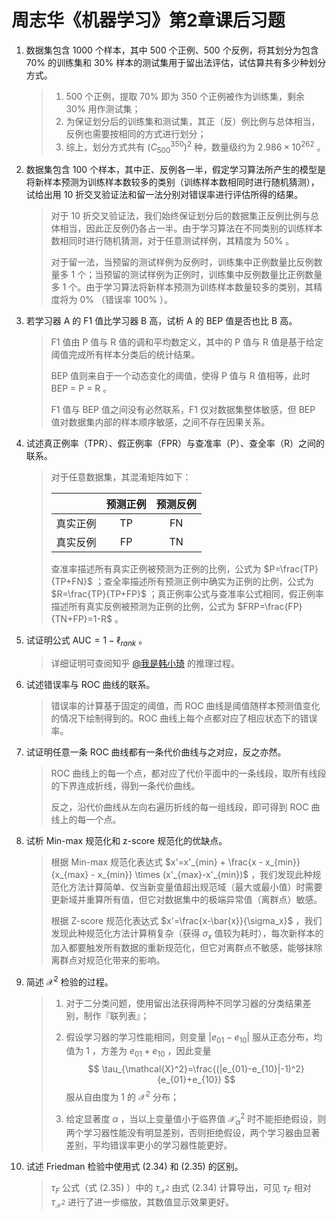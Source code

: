 # 周志华《机器学习》第2章课后习题

1. 数据集包含 $1000$ 个样本，其中 $500$ 个正例、$500$ 个反例，将其划分为包含 $70\%$ 的训练集和 $30\%$ 样本的测试集用于留出法评估，试估算共有多少种划分方式。

   > 1. 500 个正例，提取 70% 即为 350 个正例被作为训练集，剩余 30% 用作测试集；
   > 2. 为保证划分后的训练集和测试集，其正（反）例比例与总体相当，反例也需要按相同的方式进行划分；
   > 3. 综上，划分方式共有 $(C^{350}_{500})^2$ 种，数量级约为 $2.986\times 10^{262}$ 。

2. 数据集包含 $100$ 个样本，其中正、反例各一半，假定学习算法所产生的模型是将新样本预测为训练样本数较多的类别（训练样本数相同时进行随机猜测），试给出用 $10$ 折交叉验证法和留一法分别对错误率进行评估所得的结果。

   > 对于 10 折交叉验证法，我们始终保证划分后的数据集正反例比例与总体相当，因此正反例仍各占一半。由于学习算法在不同类别的训练样本数相同时进行随机猜测，对于任意测试样例，其精度为 50% 。
   >
   > 对于留一法，当预留的测试样例为反例时，训练集中正例数量比反例数量多 1 个；当预留的测试样例为正例时，训练集中反例数量比正例数量多 1 个。由于学习算法将新样本预测为训练样本数量较多的类别，其精度将为 0% （错误率 100% ）。

3. 若学习器 A 的 F1 值比学习器 B 高，试析 A 的 BEP 值是否也比 B 高。

   > F1 值由 P 值与 R 值的调和平均数定义，其中的 P 值与 R 值是基于给定阈值完成所有样本分类后的统计结果。
   >
   > BEP 值则来自于一个动态变化的阈值，使得 P 值与 R 值相等，此时 BEP = P = R 。
   >
   > F1 值与 BEP 值之间没有必然联系，F1 仅对数据集整体敏感，但 BEP 值对数据集内部的样本顺序敏感，之间不存在因果关系。

4. 试述真正例率（TPR）、假正例率（FPR）与查准率（P）、查全率（R）之间的联系。

   > 对于任意数据集，其混淆矩阵如下：
   >
   > |          | 预测正例 | 预测反例 |
   > | :------: | :------: | :------: |
   > | 真实正例 |    TP    |    FN    |
   > | 真实反例 |    FP    |    TN    |
   >
   > 查准率描述所有真实正例被预测为正例的比例，公式为 $P=\frac{TP}{TP+FN}$ ；查全率描述所有预测正例中确实为正例的比例，公式为 $R=\frac{TP}{TP+FP}$ ；真正例率公式与查准率公式相同，假正例率描述所有真实反例被预测为正例的比例，公式为 $FRP=\frac{FP}{TN+FP}=1-R$ 。

5. 试证明公式 $\text{AUC} = 1 - \ell_{rank}$ 。

   > 详细证明可查阅知乎 [@我是韩小琦](https://zhuanlan.zhihu.com/p/42435889) 的推理过程。
   
6. 试述错误率与 ROC 曲线的联系。

   > 错误率的计算基于固定的阈值，而 ROC 曲线是阈值随样本预测值变化的情况下绘制得到的。ROC 曲线上每个点都对应了相应状态下的错误率。

7. 试证明任意一条 ROC 曲线都有一条代价曲线与之对应，反之亦然。

   > ROC 曲线上的每一个点，都对应了代价平面中的一条线段，取所有线段的下界连成折线，得到一条代价曲线。
   >
   > 反之，沿代价曲线从左向右遍历折线的每一组线段，即可得到 ROC 曲线上的每一个点。

8. 试析 Min-max 规范化和 z-score 规范化的优缺点。

   > 根据 Min-max 规范化表达式 $x'=x'_{min} + \frac{x - x_{min}} {x_{max} - x_{min}} \times (x'_{max}-x'_{min})$  ，我们发现此种规范化方法计算简单、仅当新变量值超出规范域（最大或最小值）时需要更新域并重算所有值，但它对数据集中的极端异常值（离群点）敏感。
   >
   > 根据 Z-score 规范化表达式 $x'=\frac{x-\bar{x}}{\sigma_x}$ ，我们发现此种规范化方法计算稍复杂（获得 $\sigma_x$ 值较为耗时），每次新样本的加入都要触发所有数据的重新规范化，但它对离群点不敏感，能够抹除离群点对规范化带来的影响。
   
9. 简述 $\mathcal{X}^2$ 检验的过程。

   > 1. 对于二分类问题，使用留出法获得两种不同学习器的分类结果差别，制作『联列表』；
   >
   > 2. 假设学习器的学习性能相同，则变量 $|e_{01}-e_{10}|$ 服从正态分布，均值为 $1$ ，方差为 $e_{01}+e_{10}$ ，因此变量
   >    $$
   >    \tau_{\mathcal{X}^2}=\frac{(|e_{01}-e_{10}|-1)^2}{e_{01}+e_{10}}
   >    $$
   >    服从自由度为 $1$ 的 $\mathcal{X}^2$ 分布；
   >
   > 3. 给定显著度 $\alpha$ ，当以上变量值小于临界值 $\mathcal{X}^2_\alpha$ 时不能拒绝假设，则两个学习器性能没有明显差别，否则拒绝假设，两个学习器由显著差别，平均错误率更小的学习器性能更好。

10. 试述 Friedman 检验中使用式 (2.34) 和 (2.35) 的区别。

    > $\tau_F$ 公式（式 (2.35) ）中的 $\tau_{\mathcal{X}^2}$ 由式 (2.34) 计算导出，可见 $\tau_F$ 相对 $\tau_{\mathcal{X}^2}$ 进行了进一步缩放，其数值显示效果更好。

